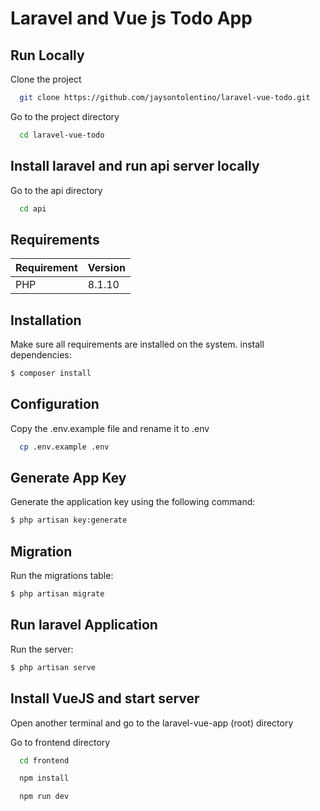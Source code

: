 # Laravel and Vue js Todo App

## Run Locally

Clone the project

```bash
  git clone https://github.com/jaysontolentino/laravel-vue-todo.git
```

Go to the project directory

```bash
  cd laravel-vue-todo
```

## Install laravel and run api server locally

Go to the api directory
```bash
  cd api
```

## Requirements
| Requirement | Version   |
|-------------|-----------|
| PHP         |   8.1.10  |

## Installation
Make sure all requirements are installed on the system.
install dependencies:
```bash
$ composer install
```

## Configuration
Copy the .env.example file and rename it to .env  
```bash
  cp .env.example .env
```

## Generate App Key
Generate the application key using the following command:
```bash
$ php artisan key:generate
```

## Migration
Run the migrations table:
```bash
$ php artisan migrate
```

## Run laravel Application
Run the server:
```bash
$ php artisan serve
```



## Install VueJS and start server

Open another terminal and go to the laravel-vue-app (root) directory

Go to frontend directory
```bash
  cd frontend
```

```bash
  npm install
```

```bash
  npm run dev
```
